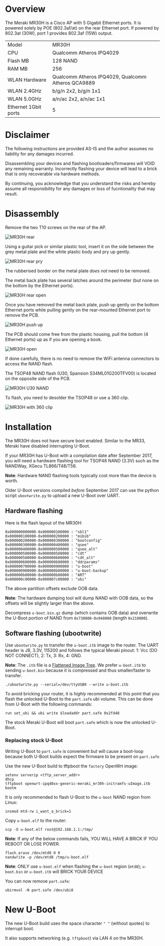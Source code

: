 # Overview

The Meraki MR30H is a Cisco AP with 5 Gigabit Ethernet ports. It is powered solely by POE (802.3af/at) on the rear Ethernet port. If powered by 802.3at (30W), port 1 provides 802.3af (15W) output.

|||
|--|--|
|Model|MR30H|
|CPU|Qualcomm Atheros IPQ4029|
|Flash MB|128 NAND|
|RAM MB|256|
|WLAN Hardware|Qualcomm Atheros IPQ4029, Qualcomm Atheros QCA9889|
|WLAN 2.4GHz|b/g/n 2x2, b/g/n 1x1|
|WLAN 5.0GHz|a/n/ac 2x2, a/n/ac 1x1|
|Ethernet 1Gbit ports|5|

# Disclaimer

The following instructions are provided AS-IS and the author assumes no liability for any damages incurred.

Disassembling your devices and flashing bootloaders/firmwares will VOID any remaining warranty. Incorrectly flashing your device will lead to a brick that is only recoverable via hardware methods.

By continuing, you acknowledge that you understand the risks and hereby assume all responsibility for any damages or loss of fucntionality that may result.

# Disassembly

Remove the two T10 screws on the rear of the AP.

![MR30H rear](images/MR30H_rear.jpg "MR30H rear")

Using a guitar pick or similar plastic tool, insert it on the side between the grey metal plate and the white plastic body and pry up gently.

![MR30H rear pry](images/MR30H_rear_pry.jpg "MR30H rear pry")

The rubberised border on the metal plate *does not* need to be removed.

The metal back plate has several latches around the perimeter (but none on the bottom by the Ethernet ports).

![MR30H rear open](images/MR30H_rear_open.jpg "MR30H rear open")

Once you have removed the metal back plate, push up gently on the bottom Ethernet ports while pulling gently on the rear-mounted Ethernet port to remove the PCB.

![MR30H push up](images/MR30H_PCB_push.jpg "MR30H push up")

The PCB should come free from the plastic housing, pull the bottom (4 Ethernet ports) up as if you are opening a book.

![MR30H open](images/MR30H_open.jpg "MR30H open")

If done carefully, there is no need to remove the WiFi antenna connectors to access the NAND flash.

The TSOP48 NAND flash (U30, Spansion S34ML01G200TFV00) is located on the opposite side of the PCB.

![MR30H U30 NAND](images/MR30H_U30.jpg "MR30H U30 NAND")

To flash, you need to desolder the TSOP48 or use a 360 clip.

![MR30H with 360 clip](images/MR30H_360clip.jpg "MR30H with 360 clip")

# Installation

The MR30H does not have secure boot enabled. Similar to the MR33, Meraki have disabled interrupting U-Boot.

If your MR30H has U-Boot with a compilation date after September 2017, you will need a hardware flashing tool for TSOP48 NAND (3.3V) such as the NANDWay, XGecu TL866/T48/T56.

**Note**: Hardware NAND flashing tools typically cost more than the device is worth.

Older U-Boot versions compiled *before* September 2017 can use the python script `ubootwrite.py` to upload a new U-Boot over UART.

## Hardware flashing

Here is the flash layout of the MR30H:
```
0x000000000000-0x000000100000 : "sbl1"
0x000000100000-0x000000200000 : "mibib"
0x000000200000-0x000000300000 : "bootconfig"
0x000000300000-0x000000400000 : "qsee"
0x000000400000-0x000000500000 : "qsee_alt"
0x000000500000-0x000000580000 : "cdt"
0x000000580000-0x000000600000 : "cdt_alt"
0x000000600000-0x000000680000 : "ddrparams"
0x000000700000-0x000000900000 : "u-boot"
0x000000900000-0x000000b00000 : "u-boot-backup"
0x000000b00000-0x000000b80000 : "ART"
0x000000c00000-0x000007c00000 : "ubi"
```

The above partition offsets exclude OOB data.

**Note**: The hardware dumping tool will dump NAND with OOB data, so the offsets will be slightly larger than the above.

Decompress `u-boot.bin.gz` dump (which contains OOB data) and overwrite the U-Boot portion of NAND from `0x738000-0x948000` (length `0x210000`).

## Software flashing (ubootwrite)

Use `ubootwrite.py` to transfer the `u-boot.itb` image to the router. The UART header is J8, 3.3V, 115200 and follows the typical Meraki pinout: 1: Vcc (DO NOT CONNECT), 2: Tx, 3: Rx, 4: GND.

**Note**: The `.itb` file is a [Flattened Image Tree](https://docs.u-boot.org/en/latest/usage/fit/index.html). We prefer `u-boot.itb` to sending `u-boot.bin` because it is compressed and thus smaller/faster to transfer.

```
./ubootwrite.py --serial=/dev/ttyUSB0 --write u-boot.itb
```

To avoid bricking your router, it is *highly* recommended at this point that you flash the unlocked U-Boot to the `part.safe` ubi volume. This can be done from U-Boot with the following commands:

```
run set_ubi && ubi write $loadaddr part.safe 0x2fd48
```

The stock Meraki U-Boot will boot `part.safe` which is now the unlocked U-Boot.

### Replacing stock U-Boot

Writing U-Boot to `part.safe` is convenient but will cause a boot-loop because both U-Boot builds expect the firmware to be present on `part.safe`

Use the new U-Boot build to tftpboot the `factory` OpenWrt image:
```
setenv serverip <tftp_server_addr>
dhcp
tftpboot openwrt-ipq40xx-generic-meraki_mr30h-initramfs-uImage.itb
bootm
```

It is only recommended to flash U-Boot to the `u-boot` NAND region from Linux:
```
insmod mtd-rw i_want_a_brick=1
```

Copy `u-boot.elf` to the router:
```
scp -O u-boot.elf root@192.168.1.1:/tmp/
```

**Note**: If any of the below commands fails, YOU WILL HAVE A BRICK IF YOU REBOOT OR LOSE POWER.

```
flash_erase /dev/mtd8 0 0
nandwrite -p /dev/mtd8 /tmp/u-boot.elf
```

**Note**: ONLY use `u-boot.elf` when flashing the `u-boot` region (`mtd8`); `u-boot.bin` or `u-boot.itb` will BRICK YOUR DEVICE

You can now remove `part.safe`:
```
ubirmvol -N part.safe /dev/ubi0
```

# New U-Boot

The new U-Boot build uses the space character `" "` (without quotes) to interrupt boot.

It also supports networking (e.g. `tftpboot`) via LAN 4 on the MR30H.
